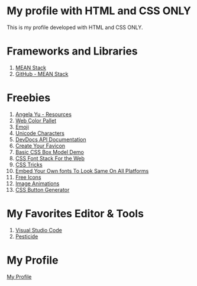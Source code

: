 #  My profile with HTML and CSS ONLY
This is my profile developed with HTML and CSS ONLY.
# Frameworks and Libraries
1. <a href="http://meanjs.org/" target="_blank" title=" MongoDB, Express, AngularJS, and Node.js">MEAN Stack</a> 
2. <a href="http://github.com/meanjs/mean" target="_blank" title="MEAN Stack">GitHub - MEAN Stack</a> 
# Freebies
1. <a href = "https://www.appbrewery.co/p/web-development-course-resources" target="_blank">Angela Yu - Resources</a>
2. <a href = "https://colorhunt.co/" target="_blank">Web Color Pallet</a>
3. <a href = "http://emojipedia.org" target="_blank">Emoji</a>
4. <a href = "https://unicode-table.com/en/" target="_blank">Unicode Characters</a> 
5. <a href = "https://devdocs.io/" target="_blank">DevDocs API Documentation</a> 
6. <a href = "https://www.favicon.cc/" target="_blank">Create Your Favicon</a> 
7. <a href = "http://markusvogl.com/web1/interactive_box_model/css_box_demo.html" target="_blank">Basic 
CSS Box Model Demo</a> 
8. <a href = "https://www.cssfontstack.com/" target="_blank">CSS Font Stack For the Web</a> 
9. <a href = "https://css-tricks.com/" target="_blank">CSS Tricks</a> 
10. <a href = "https://fonts.google.com/" target="_blank">Embed Your Own fonts To Look Same On All Platforms</a> 
11. <a href = "https://www.flaticon.com/" target="_blank">Free Icons</a> 
12. <a href = "https://giphy.com/" target="_blank">Image Animations</a> 
13. <a href = "https://www.css3buttongenerator.com/" target="_blank">CSS Button Generator</a>
# My Favorites Editor & Tools
1. <a href = "https://code.visualstudio.com/download" target="_blank">Visual Studio Code</a>
2. <a href = "https://pesticide.io" target="_blank">Pesticide</a>
# My Profile
<a href = "https://maduoma.github.io/myprofile/" target="_blank">My Profile</a>

